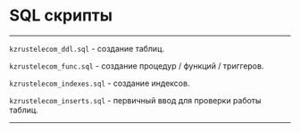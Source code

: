 # SQL скрипты

---

`kzrustelecom_ddl.sql` - создание таблиц.

`kzrustelecom_func.sql` - создание процедур / функций / триггеров.

`kzrustelecom_indexes.sql` - создание индексов.

`kzrustelecom_inserts.sql` - первичный ввод для проверки работы таблиц.

---
